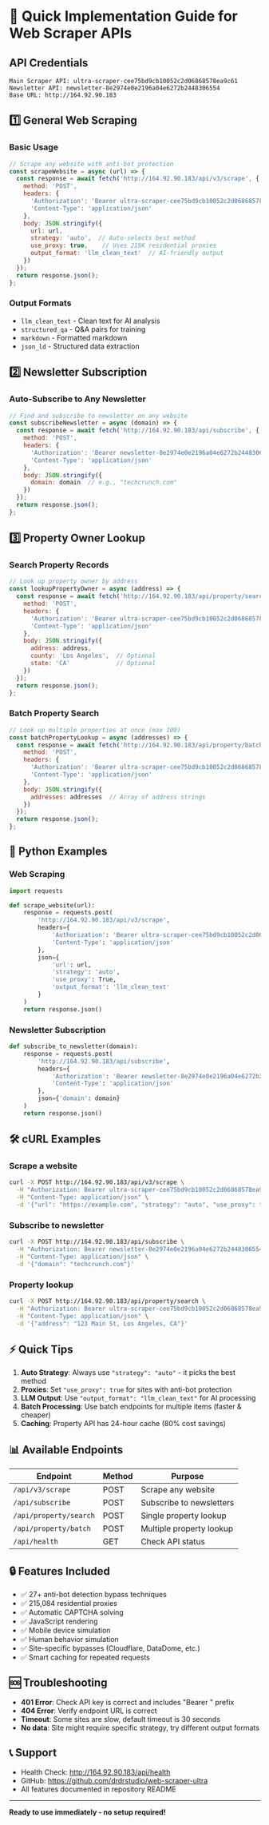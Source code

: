 # 🚀 Quick Implementation Guide for Web Scraper APIs

## API Credentials
```
Main Scraper API: ultra-scraper-cee75bd9cb10052c2d06868578ea9c61
Newsletter API: newsletter-8e2974e0e2196a04e6272b2448306554
Base URL: http://164.92.90.183
```

## 1️⃣ General Web Scraping

### Basic Usage
```javascript
// Scrape any website with anti-bot protection
const scrapeWebsite = async (url) => {
  const response = await fetch('http://164.92.90.183/api/v3/scrape', {
    method: 'POST',
    headers: {
      'Authorization': 'Bearer ultra-scraper-cee75bd9cb10052c2d06868578ea9c61',
      'Content-Type': 'application/json'
    },
    body: JSON.stringify({
      url: url,
      strategy: 'auto',  // Auto-selects best method
      use_proxy: true,    // Uses 215K residential proxies
      output_format: 'llm_clean_text'  // AI-friendly output
    })
  });
  return response.json();
};
```

### Output Formats
- `llm_clean_text` - Clean text for AI analysis
- `structured_qa` - Q&A pairs for training
- `markdown` - Formatted markdown
- `json_ld` - Structured data extraction

## 2️⃣ Newsletter Subscription

### Auto-Subscribe to Any Newsletter
```javascript
// Find and subscribe to newsletter on any website
const subscribeNewsletter = async (domain) => {
  const response = await fetch('http://164.92.90.183/api/subscribe', {
    method: 'POST',
    headers: {
      'Authorization': 'Bearer newsletter-8e2974e0e2196a04e6272b2448306554',
      'Content-Type': 'application/json'
    },
    body: JSON.stringify({
      domain: domain  // e.g., "techcrunch.com"
    })
  });
  return response.json();
};
```

## 3️⃣ Property Owner Lookup

### Search Property Records
```javascript
// Look up property owner by address
const lookupPropertyOwner = async (address) => {
  const response = await fetch('http://164.92.90.183/api/property/search', {
    method: 'POST',
    headers: {
      'Authorization': 'Bearer ultra-scraper-cee75bd9cb10052c2d06868578ea9c61',
      'Content-Type': 'application/json'
    },
    body: JSON.stringify({
      address: address,
      county: 'Los Angeles',  // Optional
      state: 'CA'             // Optional
    })
  });
  return response.json();
};
```

### Batch Property Search
```javascript
// Look up multiple properties at once (max 100)
const batchPropertyLookup = async (addresses) => {
  const response = await fetch('http://164.92.90.183/api/property/batch', {
    method: 'POST',
    headers: {
      'Authorization': 'Bearer ultra-scraper-cee75bd9cb10052c2d06868578ea9c61',
      'Content-Type': 'application/json'
    },
    body: JSON.stringify({
      addresses: addresses  // Array of address strings
    })
  });
  return response.json();
};
```

## 🎯 Python Examples

### Web Scraping
```python
import requests

def scrape_website(url):
    response = requests.post(
        'http://164.92.90.183/api/v3/scrape',
        headers={
            'Authorization': 'Bearer ultra-scraper-cee75bd9cb10052c2d06868578ea9c61',
            'Content-Type': 'application/json'
        },
        json={
            'url': url,
            'strategy': 'auto',
            'use_proxy': True,
            'output_format': 'llm_clean_text'
        }
    )
    return response.json()
```

### Newsletter Subscription
```python
def subscribe_to_newsletter(domain):
    response = requests.post(
        'http://164.92.90.183/api/subscribe',
        headers={
            'Authorization': 'Bearer newsletter-8e2974e0e2196a04e6272b2448306554',
            'Content-Type': 'application/json'
        },
        json={'domain': domain}
    )
    return response.json()
```

## 🛠️ cURL Examples

### Scrape a website
```bash
curl -X POST http://164.92.90.183/api/v3/scrape \
  -H "Authorization: Bearer ultra-scraper-cee75bd9cb10052c2d06868578ea9c61" \
  -H "Content-Type: application/json" \
  -d '{"url": "https://example.com", "strategy": "auto", "use_proxy": true}'
```

### Subscribe to newsletter
```bash
curl -X POST http://164.92.90.183/api/subscribe \
  -H "Authorization: Bearer newsletter-8e2974e0e2196a04e6272b2448306554" \
  -H "Content-Type: application/json" \
  -d '{"domain": "techcrunch.com"}'
```

### Property lookup
```bash
curl -X POST http://164.92.90.183/api/property/search \
  -H "Authorization: Bearer ultra-scraper-cee75bd9cb10052c2d06868578ea9c61" \
  -H "Content-Type: application/json" \
  -d '{"address": "123 Main St, Los Angeles, CA"}'
```

## ⚡ Quick Tips

1. **Auto Strategy**: Always use `"strategy": "auto"` - it picks the best method
2. **Proxies**: Set `"use_proxy": true` for sites with anti-bot protection
3. **LLM Output**: Use `"output_format": "llm_clean_text"` for AI processing
4. **Batch Processing**: Use batch endpoints for multiple items (faster & cheaper)
5. **Caching**: Property API has 24-hour cache (80% cost savings)

## 📊 Available Endpoints

| Endpoint | Method | Purpose |
|----------|---------|---------|
| `/api/v3/scrape` | POST | Scrape any website |
| `/api/subscribe` | POST | Subscribe to newsletters |
| `/api/property/search` | POST | Single property lookup |
| `/api/property/batch` | POST | Multiple property lookup |
| `/api/health` | GET | Check API status |

## 🔒 Features Included

- ✅ 27+ anti-bot detection bypass techniques
- ✅ 215,084 residential proxies
- ✅ Automatic CAPTCHA solving
- ✅ JavaScript rendering
- ✅ Mobile device simulation
- ✅ Human behavior simulation
- ✅ Site-specific bypasses (Cloudflare, DataDome, etc.)
- ✅ Smart caching for repeated requests

## 🆘 Troubleshooting

- **401 Error**: Check API key is correct and includes "Bearer " prefix
- **404 Error**: Verify endpoint URL is correct
- **Timeout**: Some sites are slow, default timeout is 30 seconds
- **No data**: Site might require specific strategy, try different output formats

## 📞 Support

- Health Check: http://164.92.90.183/api/health
- GitHub: https://github.com/drdrstudio/web-scraper-ultra
- All features documented in repository README

---
**Ready to use immediately - no setup required!**